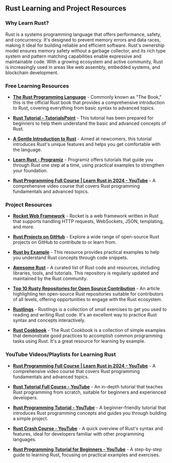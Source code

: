 ## Rust Learning and Project Resources

### Why Learn Rust?

Rust is a systems programming language that offers performance, safety, and concurrency. It's designed to prevent memory errors and data races, making it ideal for building reliable and efficient software. Rust's ownership model ensures memory safety without a garbage collector, and its rich type system and pattern matching capabilities enable expressive and maintainable code. With a growing ecosystem and active community, Rust is increasingly used in areas like web assembly, embedded systems, and blockchain development.

### Free Learning Resources

- **[The Rust Programming Language](https://doc.rust-lang.org/book/)** - Commonly known as "The Book," this is the official Rust book that provides a comprehensive introduction to Rust, covering everything from basic syntax to advanced topics.

- **[Rust Tutorial - TutorialsPoint](https://www.tutorialspoint.com/rust/index.htm)** - This tutorial has been prepared for beginners to help them understand the basic and advanced concepts of Rust.

- **[A Gentle Introduction to Rust](https://stevedonovan.github.io/rust-gentle-intro/)** - Aimed at newcomers, this tutorial introduces Rust's unique features and helps you get comfortable with the language.

- **[Learn Rust - Programiz](https://www.programiz.com/rust)** - Programiz offers tutorials that guide you through Rust one step at a time, using practical examples to strengthen your foundation.

- **[Rust Programming Full Course | Learn Rust in 2024 - YouTube](https://www.youtube.com/watch?v=rQ_J9WH6CGk)** - A comprehensive video course that covers Rust programming fundamentals and advanced topics.

### Project Resources

- **[Rocket Web Framework](https://rocket.rs/)** - Rocket is a web framework written in Rust that supports handling HTTP requests, WebSockets, JSON, templating, and more.

- **[Rust Projects on GitHub](https://github.com/search?q=language%3ARust&type=repositories)** - Explore a wide range of open-source Rust projects on GitHub to contribute to or learn from.

- **[Rust by Example](https://doc.rust-lang.org/stable/rust-by-example/)** - This resource provides practical examples to help you understand Rust concepts through code snippets.

- **[Awesome Rust](https://github.com/rust-unofficial/awesome-rust)** - A curated list of Rust code and resources, including libraries, tools, and tutorials. This repository is regularly updated and maintained by the Rust community.

- **[Top 10 Rusty Repositories for Open Source Contribution](https://hyperswitch.io/blog/top-10-open-source-rust-repositories)** - An article highlighting ten open-source Rust repositories suitable for contributors of all levels, offering opportunities to engage with the Rust ecosystem.

- **[Rustlings](https://github.com/rust-lang/rustlings)** - Rustlings is a collection of small exercises to get you used to reading and writing Rust code. It's an excellent way to practice Rust syntax and concepts interactively.

- **[Rust Cookbook](https://github.com/rust-lang-nursery/rust-cookbook)** - The Rust Cookbook is a collection of simple examples that demonstrate good practices to accomplish common programming tasks using Rust. It's a great resource for learning by example.

### YouTube Videos/Playlists for Learning Rust

- **[Rust Programming Full Course | Learn Rust in 2024 - YouTube](https://www.youtube.com/watch?v=rQ_J9WH6CGk)** - A comprehensive video course that covers Rust programming fundamentals and advanced topics.

- **[Rust Tutorial Full Course - YouTube](https://www.youtube.com/watch?v=ygL_xcavzQ4)** - An in-depth tutorial that teaches Rust programming from scratch, suitable for beginners and experienced developers.

- **[Rust Programming Tutorial - YouTube](https://www.youtube.com/watch?v=MsocPEZBd-M)** - A beginner-friendly tutorial that introduces Rust programming concepts and guides you through building a simple project.

- **[Rust Crash Course - YouTube](https://www.youtube.com/watch?v=zF34dRivLOw)** - A quick overview of Rust's syntax and features, ideal for developers familiar with other programming languages.

- **[Rust Programming Tutorial for Beginners - YouTube](https://www.youtube.com/watch?v=8M0g0g0g0g0)** - A step-by-step guide to learning Rust, focusing on practical examples and exercises.
